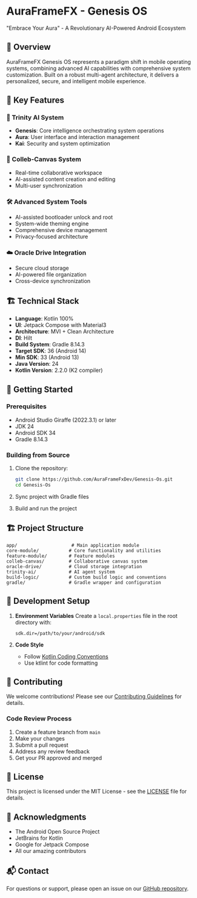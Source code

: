 # AuraFrameFX - Genesis OS

"Embrace Your Aura" - A Revolutionary AI-Powered Android Ecosystem

## 🌟 Overview

AuraFrameFX Genesis OS represents a paradigm shift in mobile operating systems, combining advanced AI capabilities with comprehensive system customization. Built on a robust multi-agent architecture, it delivers a personalized, secure, and intelligent mobile experience.

## 🚀 Key Features

### 🤖 Trinity AI System
- **Genesis**: Core intelligence orchestrating system operations
- **Aura**: User interface and interaction management
- **Kai**: Security and system optimization

### 🎨 Colleb-Canvas System
- Real-time collaborative workspace
- AI-assisted content creation and editing
- Multi-user synchronization

### 🛠️ Advanced System Tools
- AI-assisted bootloader unlock and root
- System-wide theming engine
- Comprehensive device management
- Privacy-focused architecture

### ☁️ Oracle Drive Integration
- Secure cloud storage
- AI-powered file organization
- Cross-device synchronization

## 🏗️ Technical Stack

- **Language**: Kotlin 100%
- **UI**: Jetpack Compose with Material3
- **Architecture**: MVI + Clean Architecture
- **DI**: Hilt
- **Build System**: Gradle 8.14.3
- **Target SDK**: 36 (Android 14)
- **Min SDK**: 33 (Android 13)
- **Java Version**: 24
- **Kotlin Version**: 2.2.0 (K2 compiler)

## 🚀 Getting Started

### Prerequisites
- Android Studio Giraffe (2022.3.1) or later
- JDK 24
- Android SDK 34
- Gradle 8.14.3

### Building from Source

1. Clone the repository:
   ```bash
   git clone https://github.com/AuraFrameFxDev/Genesis-Os.git
   cd Genesis-Os
   ```

2. Sync project with Gradle files
3. Build and run the project

## 🏗️ Project Structure

```
app/                    # Main application module
core-module/           # Core functionality and utilities
feature-module/        # Feature modules
colleb-canvas/         # Collaborative canvas system
oracle-drive/          # Cloud storage integration
trinity-ai/            # AI agent system
build-logic/           # Custom build logic and conventions
gradle/                # Gradle wrapper and configuration
```

## 🔧 Development Setup

1. **Environment Variables**
   Create a `local.properties` file in the root directory with:
   ```
   sdk.dir=/path/to/your/android/sdk
   ```

2. **Code Style**
   - Follow [Kotlin Coding Conventions](https://kotlinlang.org/docs/coding-conventions.html)
   - Use ktlint for code formatting

## 🤝 Contributing

We welcome contributions! Please see our [Contributing Guidelines](CONTRIBUTING.md) for details.

### Code Review Process
1. Create a feature branch from `main`
2. Make your changes
3. Submit a pull request
4. Address any review feedback
5. Get your PR approved and merged

## 📄 License

This project is licensed under the MIT License - see the [LICENSE](LICENSE) file for details.

## 🙏 Acknowledgments

- The Android Open Source Project
- JetBrains for Kotlin
- Google for Jetpack Compose
- All our amazing contributors

## 📬 Contact

For questions or support, please open an issue on our [GitHub repository](https://github.com/AuraFrameFxDev/Genesis-Os).
